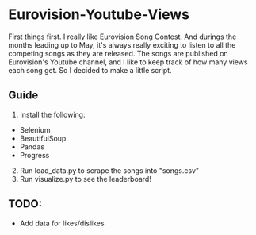# Eurovision-Youtube-Views
First things first. I really like Eurovision Song Contest. And durings the months leading up to May, it's always really exciting to listen to all the competing songs as they are released. The songs are published on Eurovision's Youtube channel, and I like to keep track of how many views each song get. So I decided to make a little script.

## Guide
1. Install the following:
- Selenium
- BeautifulSoup
- Pandas
- Progress
2. Run load_data.py to scrape the songs into "songs.csv"
3. Run visualize.py to see the leaderboard!

## TODO:
- Add data for likes/dislikes
